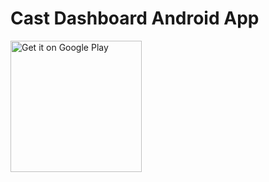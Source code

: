 # Cast Dashboard Android App

<a href='https://play.google.com/store/apps/details?id=com.silver.dan.castdemo&utm_source=global_co&utm_medium=prtnr&utm_content=Mar2515&utm_campaign=PartBadge&pcampaignid=MKT-Other-global-all-co-prtnr-py-PartBadge-Mar2515-1'><img alt='Get it on Google Play' width="210" src='https://play.google.com/intl/en_us/badges/images/generic/en_badge_web_generic.png'/></a>
